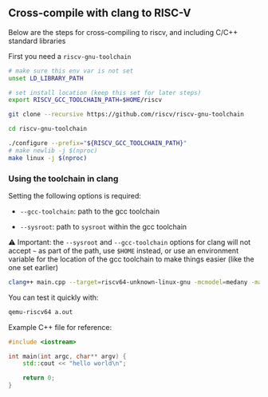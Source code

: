 ## Cross-compile with clang to RISC-V

Below are the steps for cross-compiling to riscv, and including C/C++ standard libraries

First you need a `riscv-gnu-toolchain` 

```bash
# make sure this env var is not set
unset LD_LIBRARY_PATH

# set install location (keep this set for later steps)
export RISCV_GCC_TOOLCHAIN_PATH=$HOME/riscv

git clone --recursive https://github.com/riscv/riscv-gnu-toolchain

cd riscv-gnu-toolchain

./configure --prefix="${RISCV_GCC_TOOLCHAIN_PATH}"
# make newlib -j $(nproc)
make linux -j $(nproc)
```

### Using the toolchain in clang

Setting the following options is required:
- `--gcc-toolchain`: path to the gcc toolchain

- `--sysroot`: path to `sysroot` within the gcc toolchain

:warning: Important: the `--sysroot` and `--gcc-toolchain` options for clang will not accept `~` as part of the path, use `$HOME` instead, or use an environment variable for the location of the gcc toolchain to make things easier (like the one set earlier)

```bash
clang++ main.cpp --target=riscv64-unknown-linux-gnu -mcmodel=medany -march=rv64g -mabi=lp64d --sysroot=$RISCV_GCC_TOOLCHAIN_PATH/sysroot --gcc-toolchain=$RISCV_GCC_TOOLCHAIN_PATH -static
```

You can test it quickly with:
```bash
qemu-riscv64 a.out
```

Example C++ file for reference:
```c++
#include <iostream>

int main(int argc, char** argv) {
    std::cout << "hello world\n";

    return 0;
}
```
